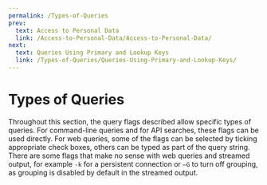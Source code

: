 ```yaml
---
permalink: /Types-of-Queries
prev:
  text: Access to Personal Data
  link: /Access-to-Personal-Data/Access-to-Personal-Data/
next:
  text: Queries Using Primary and Lookup Keys
  link: /Types-of-Queries/Queries-Using-Primary-and-Lookup-Keys/
---
```


# Types of Queries

Throughout this section, the query flags described allow specific types of queries. For command-line queries and for API searches, these flags can be used directly. For web queries, some of the flags can be selected by ticking appropriate check boxes, others can be typed as part of the query string. There are some flags that make no sense with web queries and streamed output, for example `-k` for a persistent connection or `–G` to turn off grouping, as grouping is disabled by default in the streamed output.
